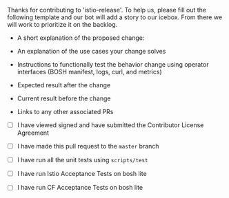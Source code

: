 Thanks for contributing to 'istio-release'. To help us, please fill out the following template and our bot will add a story to our icebox. From there we will work to prioritize it on the backlog. 

* A short explanation of the proposed change:

* An explanation of the use cases your change solves

* Instructions to functionally test the behavior change using operator interfaces (BOSH manifest, logs, curl, and metrics)

* Expected result after the change

* Current result before the change

* Links to any other associated PRs

* [ ] I have viewed signed and have submitted the Contributor License Agreement

* [ ] I have made this pull request to the `master` branch

* [ ] I have run all the unit tests using `scripts/test`

* [ ] I have run Istio Acceptance Tests on bosh lite

* [ ] I have run CF Acceptance Tests on bosh lite
